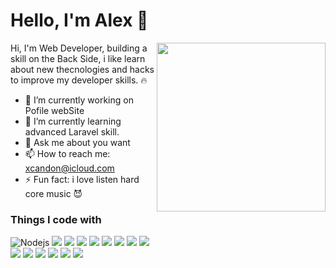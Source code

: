 # Hello, I'm Alex 👋


<img align='right' src="https://media4.giphy.com/media/ZVik7pBtu9dNS/giphy.gif?cid=ecf05e47nxdm0kuaxnq2nr5dlnx2gacw7avu7bdmydbkvtiz&rid=giphy.gif" width="270" />

Hi, I'm Web Developer, building a skill on the Back Side, i like learn about new thecnologies and hacks to improve my developer skills. 🔥

- 🔭 I’m currently working on Pofile webSite
- 🌱 I’m currently learning advanced Laravel skill.
- 💬 Ask me about you want
- 📫 How to reach me: xcandon@icloud.com
- ⚡ Fun fact: i love listen hard core music 😈

<h3>Things I code with</h3>

<p>
<img alt="Nodejs" src="https://img.shields.io/badge/-Nodejs-43853d?style=flat-square&logo=Node.js&logoColor=white" />
 <img src="https://img.shields.io/badge/-Visual%20Studio%20Code-23A9F2?style=flat-square&logo=Visual%20Studio%20Code&logoColor=white"/>
    <img src="https://img.shields.io/badge/-Github-181717?style=flat-square&logo=GitHub&logoColor=white"/>
    <img src="https://img.shields.io/badge/-Git-F44D27?style=flat-square&logo=Git&logoColor=white"/>
    <img src="https://img.shields.io/badge/-NPM-CB3837?style=flat-square&logo=NPM&logoColor=white"/>
    <img src="https://img.shields.io/badge/-Apache-D22128?style=flat-square&logo=Apache&logoColor=white"/>
    <img src="https://img.shields.io/badge/-Trello-0079BF?style=flat-square&logo=Trello&logoColor=white"/>
    <img src="https://img.shields.io/badge/-MySQL-F29111?style=flat-square&logo=MySQL&logoColor=white"/>
    <img src="https://img.shields.io/badge/-Insomnia-5849BE?style=flat-square&logo=Insomnia&logoColor=white"/><br/>
    <img src="https://img.shields.io/badge/-Vue.js-42B883?style=flat-square&logo=Vue.js&logoColor=white"/>
    <img src="https://img.shields.io/badge/-Laravel-F55247?style=flat-square&logo=Laravel&logoColor=white"/>
<!--    <img src="https://img.shields.io/badge/-Lumen-E74430?style=flat-square&logo=Lumen&logoColor=white"/> -->
    <img src="https://img.shields.io/badge/-WebPack-1C78C0?style=flat-square&logo=WebPack&logoColor=white"/>
    <img src="https://img.shields.io/badge/-HTML5-E34F26?style=flat-square&logo=HTML5&logoColor=white"/>
    <img src="https://img.shields.io/badge/-CSS3-1572B6?style=flat-square&logo=CSS3&logoColor=white"/>
    <img src="https://img.shields.io/badge/-Debian-A80030?style=flat-square&logo=Debian&logoColor=white"/>
<!--    <img src="https://img.shields.io/badge/-Google%20Cloud-4285F4?style=flat-square&logo=Google%20Cloud&logoColor=white"/> -->
 </p>
